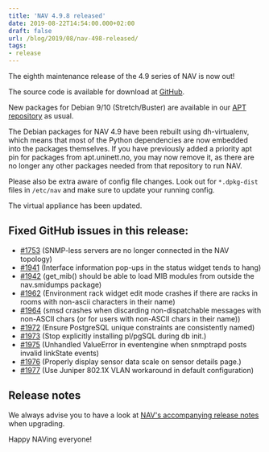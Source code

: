 ```yaml
---
title: 'NAV 4.9.8 released'
date: 2019-08-22T14:54:00.000+02:00
draft: false
url: /blog/2019/08/nav-498-released/
tags:
- release
---
```


The eighth maintenance release of the 4.9 series of NAV is now out!

The source code is available for download at [GitHub](https://github.com/UNINETT/nav/releases).

New packages for Debian 9/10 (Stretch/Buster) are available in our [APT repository](https://nav.uninett.no/install-instructions/#debian) as usual.

The Debian packages for NAV 4.9 have been rebuilt using dh-virtualenv, which means that most of the Python dependencies are now embedded into the packages themselves. If you have previously added a priority apt pin for packages from apt.uninett.no, you may now remove it, as there are no longer any other packages needed from that repository to run NAV.

Please also be extra aware of config file changes. Look out for `*.dpkg-dist` files in `/etc/nav` and make sure to update your running config.

The virtual appliance has been updated.

## Fixed GitHub issues in this release:

*   [#1753](https://github.com/Uninett/nav/issues/1753) (SNMP-less servers are no longer connected in the NAV topology)
*   [#1941](https://github.com/Uninett/nav/issues/1941) (Interface information pop-ups in the status widget tends to hang)
*   [#1942](https://github.com/Uninett/nav/issues/1942) (get\_mib() should be able to load MIB modules from outside the nav.smidumps package)
*   [#1962](https://github.com/Uninett/nav/issues/1962) (Environment rack widget edit mode crashes if there are racks in rooms with non-ascii characters in their name)
*   [#1964](https://github.com/Uninett/nav/issues/1964) (smsd crashes when discarding non-dispatchable messages with non-ASCII chars (or for users with non-ASCII chars in their name))
*   [#1972](https://github.com/Uninett/nav/pull/1972) (Ensure PostgreSQL unique constraints are consistently named)
*   [#1973](https://github.com/Uninett/nav/pull/1973) (Stop explicitly installing pl/pgSQL during db init.)
*   [#1975](https://github.com/Uninett/nav/issues/1975) (Unhandled ValueError in eventengine when snmptrapd posts invalid linkState events)
*   [#1976](https://github.com/Uninett/nav/pull/1976) (Properly display sensor data scale on sensor details page.)
*   [#1977](https://github.com/Uninett/nav/pull/1977) (Use Juniper 802.1X VLAN workaround in default configuration)

## Release notes

We always advise you to have a look at [NAV's accompanying release notes](https://nav.uninett.no/doc/4.9/release-notes.html#nav-4-9) when upgrading.

Happy NAVing everyone!
